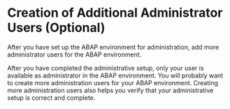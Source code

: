 <!-- loioced83807a6dc4e33a2cfcdce06e9f9f3 -->

# Creation of Additional Administrator Users \(Optional\)

After you have set up the ABAP environment for administration, add more administrator users for the ABAP environment.

After you have completed the administrative setup, only your user is available as administrator in the ABAP environment. You will probably want to create more administration users for your ABAP environment. Creating more administration users also helps you verify that your administrative setup is correct and complete.

